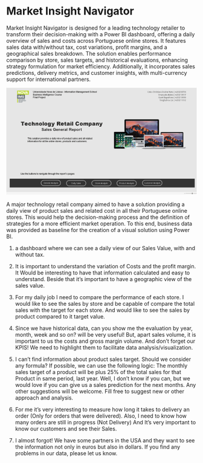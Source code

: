 # Market Insight Navigator
 Market Insight Navigator is designed for a leading technology retailer to transform their decision-making with a Power BI dashboard, offering a daily overview of sales and costs across Portuguese online stores. It features sales data with/without tax, cost variations, profit margins, and a geographical sales breakdown. The solution enables performance comparison by store, sales targets, and historical evaluations, enhancing strategy formulation for market efficiency. Additionally, it incorporates sales predictions, delivery metrics, and customer insights, with multi-currency support for international partners.

 ![alt text](https://github.com/TJZLiu/Market-Insight-Navigator/blob/main/Project%20Preview%20Snapshot/1%20Home%20Page.png?raw=true)
 
A major technology retail company aimed to have a solution providing a daily view of product sales and related cost in all their Portuguese online stores. 
This would help the decision-making process and the definition of strategies for a more efficient market operation. 
To this end, business data was provided as baseline for the creation of a visual solution using Power BI. 

1.	a dashboard where we can see a daily view of our Sales Value, with and without tax. 

2.	It is important to understand the variation of Costs and the profit margin. It Would be interesting to have that information calculated and easy to understand. Beside that it’s important to have a geographic view of the sales value.


3.	For my daily job I need to compare the performance of each store. I would like to see the sales by store and be capable of compare the total sales with the target for each store. And would like to see the sales by product compared to it target value.

4.	Since we have historical data, can you show me the evaluation by year, month, week and so on? will be very useful! But, apart sales volume, it is important to us the costs and gross margin volume. And don’t forget our KPIS! We need to highlight them to facilitate data analysis/visualization.


5.	 I can’t find information about product sales target. Should we consider any formula? If possible, we can use the following logic: The monthly sales target of a product will be plus 25% of the total sales for that Product in same period, last year. Well, I don’t know if you can, but we would love if you can give us a sales prediction for the next months. Any other suggestions will be welcome. Fill free to suggest new or other approach and analysis.

6.	For me it’s very interesting to measure how long it takes to delivery an order (Only for orders that were delivered). Also, I need to know how many orders are still in progress (Not Delivery) And It’s very important to know our customers and see their Sales.


7.	I almost forgot! We have some partners in the USA and they want to see the information not only in euros but also in dollars. If you find any problems in our data, please let us know.
